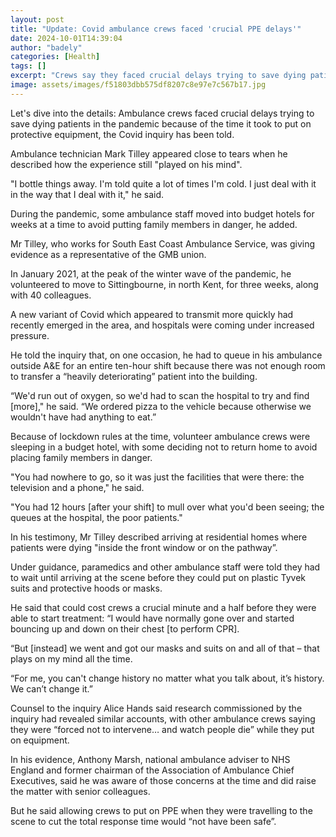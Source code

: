 ```yaml
---
layout: post
title: "Update: Covid ambulance crews faced 'crucial PPE delays'"
date: 2024-10-01T14:39:04
author: "badely"
categories: [Health]
tags: []
excerpt: "Crews say they faced crucial delays trying to save dying patients because of the time it took to put on equipment."
image: assets/images/f51803dbb575df8207c8e97e7c567b17.jpg
---
```


Let's dive into the details: Ambulance crews faced crucial delays trying to save dying patients in the pandemic because of the time it took to put on protective equipment, the Covid inquiry has been told.

Ambulance technician Mark Tilley appeared close to tears when he described how the experience still "played on his mind".

"I bottle things away. I'm told quite a lot of times I'm cold. I just deal with it in the way that I deal with it," he said.

During the pandemic, some ambulance staff moved into budget hotels for weeks at a time to avoid putting family members in danger, he added.

Mr Tilley, who works for South East Coast Ambulance Service, was giving evidence as a representative of the GMB union.

In January 2021, at the peak of the winter wave of the pandemic, he volunteered to move to Sittingbourne, in north Kent, for three weeks, along with 40 colleagues.

A new variant of Covid which appeared to transmit more quickly had recently emerged in the area, and hospitals were coming under increased pressure.

He told the inquiry that, on one occasion, he had to queue in his ambulance outside A&E for an entire ten-hour shift because there was not enough room to transfer a “heavily deteriorating” patient into the building.

“We'd run out of oxygen, so we'd had to scan the hospital to try and find [more]," he said. “We ordered pizza to the vehicle because otherwise we wouldn't have had anything to eat.”

Because of lockdown rules at the time, volunteer ambulance crews were sleeping in a budget hotel, with some deciding not to return home to avoid placing family members in danger.

"You had nowhere to go, so it was just the facilities that were there: the television and a phone," he said.

"You had 12 hours [after your shift] to mull over what you'd been seeing; the queues at the hospital, the poor patients."

In his testimony, Mr Tilley described arriving at residential homes where patients were dying "inside the front window or on the pathway”.

Under guidance, paramedics and other ambulance staff were told they had to wait until arriving at the scene before they could put on plastic Tyvek suits and protective hoods or masks.

He said that could cost crews a crucial minute and a half before they were able to start treatment: “I would have normally gone over and started bouncing up and down on their chest [to perform CPR].

“But [instead] we went and got our masks and suits on and all of that – that plays on my mind all the time.

“For me, you can't change history no matter what you talk about, it’s history. We can’t change it.”

Counsel to the inquiry Alice Hands said research commissioned by the inquiry had revealed similar accounts, with other ambulance crews saying they were “forced not to intervene… and watch people die” while they put on equipment.

In his evidence, Anthony Marsh, national ambulance adviser to NHS England and former chairman of the Association of Ambulance Chief Executives, said he was aware of those concerns at the time and did raise the matter with senior colleagues.

But he said allowing crews to put on PPE when they were travelling to the scene to cut the total response time would “not have been safe”.

